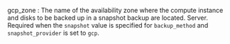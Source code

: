 gcp_zone
:   The name of the availability zone where the compute instance and disks
    to be backed up in a snapshot backup are located. Server. Required when
    the `snapshot` value is specified for `backup_method` and
    `snapshot_provider` is set to `gcp`.
